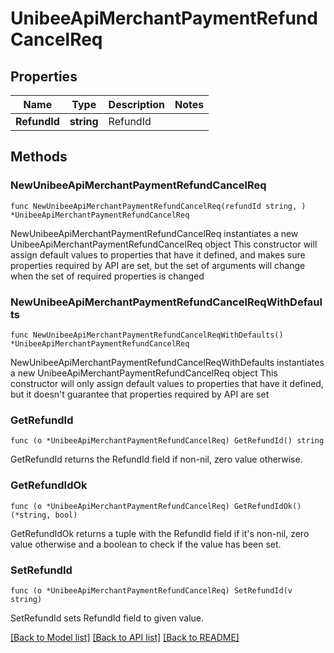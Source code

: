 # UnibeeApiMerchantPaymentRefundCancelReq

## Properties

Name | Type | Description | Notes
------------ | ------------- | ------------- | -------------
**RefundId** | **string** | RefundId | 

## Methods

### NewUnibeeApiMerchantPaymentRefundCancelReq

`func NewUnibeeApiMerchantPaymentRefundCancelReq(refundId string, ) *UnibeeApiMerchantPaymentRefundCancelReq`

NewUnibeeApiMerchantPaymentRefundCancelReq instantiates a new UnibeeApiMerchantPaymentRefundCancelReq object
This constructor will assign default values to properties that have it defined,
and makes sure properties required by API are set, but the set of arguments
will change when the set of required properties is changed

### NewUnibeeApiMerchantPaymentRefundCancelReqWithDefaults

`func NewUnibeeApiMerchantPaymentRefundCancelReqWithDefaults() *UnibeeApiMerchantPaymentRefundCancelReq`

NewUnibeeApiMerchantPaymentRefundCancelReqWithDefaults instantiates a new UnibeeApiMerchantPaymentRefundCancelReq object
This constructor will only assign default values to properties that have it defined,
but it doesn't guarantee that properties required by API are set

### GetRefundId

`func (o *UnibeeApiMerchantPaymentRefundCancelReq) GetRefundId() string`

GetRefundId returns the RefundId field if non-nil, zero value otherwise.

### GetRefundIdOk

`func (o *UnibeeApiMerchantPaymentRefundCancelReq) GetRefundIdOk() (*string, bool)`

GetRefundIdOk returns a tuple with the RefundId field if it's non-nil, zero value otherwise
and a boolean to check if the value has been set.

### SetRefundId

`func (o *UnibeeApiMerchantPaymentRefundCancelReq) SetRefundId(v string)`

SetRefundId sets RefundId field to given value.



[[Back to Model list]](../README.md#documentation-for-models) [[Back to API list]](../README.md#documentation-for-api-endpoints) [[Back to README]](../README.md)


